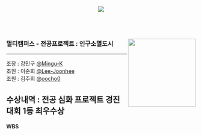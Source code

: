 <br><br>
<p align="center">
  <img src="https://readme-typing-svg.demolab.com/?lines=Welcome+to;Team3+GitHub!;&font=Oleo+Script&color=4974a5&size=42&center=true&vCenter=true&width=404&height=72&duration=4000&pause=1000">
</p>
<br><br>

<div>

<a href="https://github.com/imysh578"><img align="right" style="height:180px" src="https://github-readme-stats.vercel.app/api/top-langs/?username=oocho0&layout=compact&theme=default&hide_border=true" /></a>
  ### 멀티캠퍼스 - 전공프로젝트 : 인구소멸도시
  ---
  <p align="left"> 조장 : 강민구 <a href=https://github.com/Mingu-K> @Mingu-K </a><br>
조원 : 이준희 <a href=https://github.com/Lee-Joonhee> @Lee-Joonhee </a><br>
조원 : 김주희 <a href=https://github.com/oocho0> @oocho0 </a></p>

## 수상내역 : 전공 심화 프로젝트 경진대회 1등 최우수상

#### WBS

</div>
